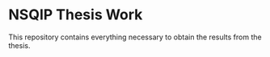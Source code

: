 # NSQIP Thesis Work

This repository contains everything necessary to obtain the results from the thesis.

